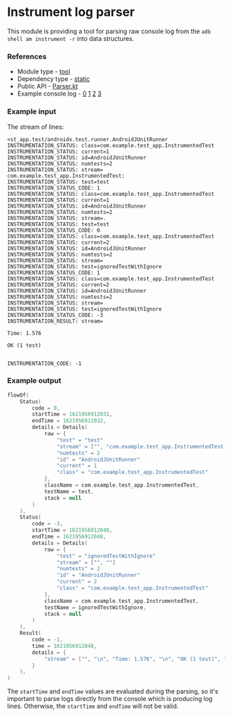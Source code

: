 # Instrument log parser

This module is providing a tool for parsing raw console log from the `adb shell am instrument -r` into data structures.

### References

* Module type - [tool](../../../docs/architecture.md#tool)
* Dependency type - [static](../../../docs/architecture.md#static_dependencies)
* Public API - [Parser.kt](./src/main/kotlin/flank/instrument/log/Parser.kt)
* Example console log - [0](./src/test/resources/example_android_logs_0.txt) [1](./src/test/resources/example_android_logs_1.txt) [2](./src/test/resources/example_android_logs_2.txt) [3](./src/test/resources/example_android_logs_3.txt)

### Example input

The stream of lines:

```
<st_app.test/androidx.test.runner.AndroidJUnitRunner
INSTRUMENTATION_STATUS: class=com.example.test_app.InstrumentedTest
INSTRUMENTATION_STATUS: current=1
INSTRUMENTATION_STATUS: id=AndroidJUnitRunner
INSTRUMENTATION_STATUS: numtests=2
INSTRUMENTATION_STATUS: stream=
com.example.test_app.InstrumentedTest:
INSTRUMENTATION_STATUS: test=test
INSTRUMENTATION_STATUS_CODE: 1
INSTRUMENTATION_STATUS: class=com.example.test_app.InstrumentedTest
INSTRUMENTATION_STATUS: current=1
INSTRUMENTATION_STATUS: id=AndroidJUnitRunner
INSTRUMENTATION_STATUS: numtests=2
INSTRUMENTATION_STATUS: stream=.
INSTRUMENTATION_STATUS: test=test
INSTRUMENTATION_STATUS_CODE: 0
INSTRUMENTATION_STATUS: class=com.example.test_app.InstrumentedTest
INSTRUMENTATION_STATUS: current=2
INSTRUMENTATION_STATUS: id=AndroidJUnitRunner
INSTRUMENTATION_STATUS: numtests=2
INSTRUMENTATION_STATUS: stream=
INSTRUMENTATION_STATUS: test=ignoredTestWithIgnore
INSTRUMENTATION_STATUS_CODE: 1
INSTRUMENTATION_STATUS: class=com.example.test_app.InstrumentedTest
INSTRUMENTATION_STATUS: current=2
INSTRUMENTATION_STATUS: id=AndroidJUnitRunner
INSTRUMENTATION_STATUS: numtests=2
INSTRUMENTATION_STATUS: stream=
INSTRUMENTATION_STATUS: test=ignoredTestWithIgnore
INSTRUMENTATION_STATUS_CODE: -3
INSTRUMENTATION_RESULT: stream=

Time: 1.576

OK (1 test)


INSTRUMENTATION_CODE: -1
```

### Example output

```kotlin
flowOf(
    Status(
        code = 0,
        startTime = 1621956912031,
        endTime = 1621956912032,
        details = Details(
            raw = {
                "test" = "test"
                "stream" = ["", "com.example.test_app.InstrumentedTest:", "."]
                "numtests" = 2
                "id" = "AndroidJUnitRunner"
                "current" = 1
                "class" = "com.example.test_app.InstrumentedTest"
            },
            className = com.example.test_app.InstrumentedTest,
            testName = test,
            stack = null
        )
    ),
    Status(
        code = -3,
        startTime = 1621956912048,
        endTime = 1621956912048,
        details = Details(
            raw = {
                "test" = "ignoredTestWithIgnore"
                "stream" = ["", ""]
                "numtests" = 2
                "id" = "AndroidJUnitRunner"
                "current" = 2
                "class" = "com.example.test_app.InstrumentedTest"
            },
            className = com.example.test_app.InstrumentedTest,
            testName = ignoredTestWithIgnore,
            stack = null
        )
    ),
    Result(
        code = -1,
        time = 1621956912048,
        details = {
            "stream" = ["", "\n", "Time: 1.576", "\n", "OK (1 test)", "\n", "\n"]
        }
    ),
)
```

The `startTime` and `endTime` values are evaluated during the parsing, so it's important to parse logs directly from the console which is producing log lines. Otherwise, the `startTime` and `endTime` will not be valid.
